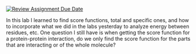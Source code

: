 [![Review Assignment Due Date](https://classroom.github.com/assets/deadline-readme-button-24ddc0f5d75046c5622901739e7c5dd533143b0c8e959d652212380cedb1ea36.svg)](https://classroom.github.com/a/MzQyM7Il)


In this lab I learned to find score functions, total and specific ones, and how to incorporate what we did in the labs yesterday to analyze energy between residues, etc.
One question I still have is when getting the score function for a protein-protein interaction, do we only find the score function for the parts that are interacting or of the whole molecule?
